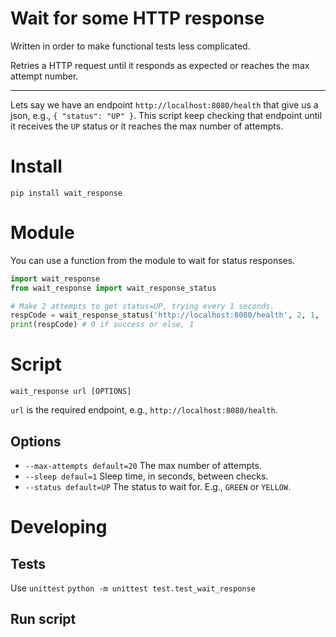 Wait for some HTTP response
===========================

Written in order to make functional tests less complicated.

Retries a HTTP request until it responds as expected or reaches
the max attempt number.

------------------------------------------------------------------

Lets say we have an endpoint `http://localhost:8080/health` that give
us a json, e.g., `{ "status": "UP" }`. This script keep checking that endpoint
until it receives the `UP` status or it reaches the max number of attempts.

# Install

`pip install wait_response`

# Module

You can use a function from the module to wait for status responses.

```python
import wait_response
from wait_response import wait_response_status

# Make 2 attempts to get status=UP, trying every 1 seconds. 
respCode = wait_response_status('http://localhost:8080/health', 2, 1, 'UP')
print(respCode) # 0 if success or else, 1

```

# Script

`wait_response url [OPTIONS]`

`url` is the required endpoint, e.g., `http://localhost:8080/health`.

## Options

* `--max-attempts default=20` The max number of attempts.
* `--sleep defaul=1` Sleep time, in seconds, between checks.
* `--status default=UP` The status to wait for. E.g., `GREEN` or `YELLOW`.

# Developing

## Tests

Use `unittest`
`python -m unittest test.test_wait_response`

## Run script
